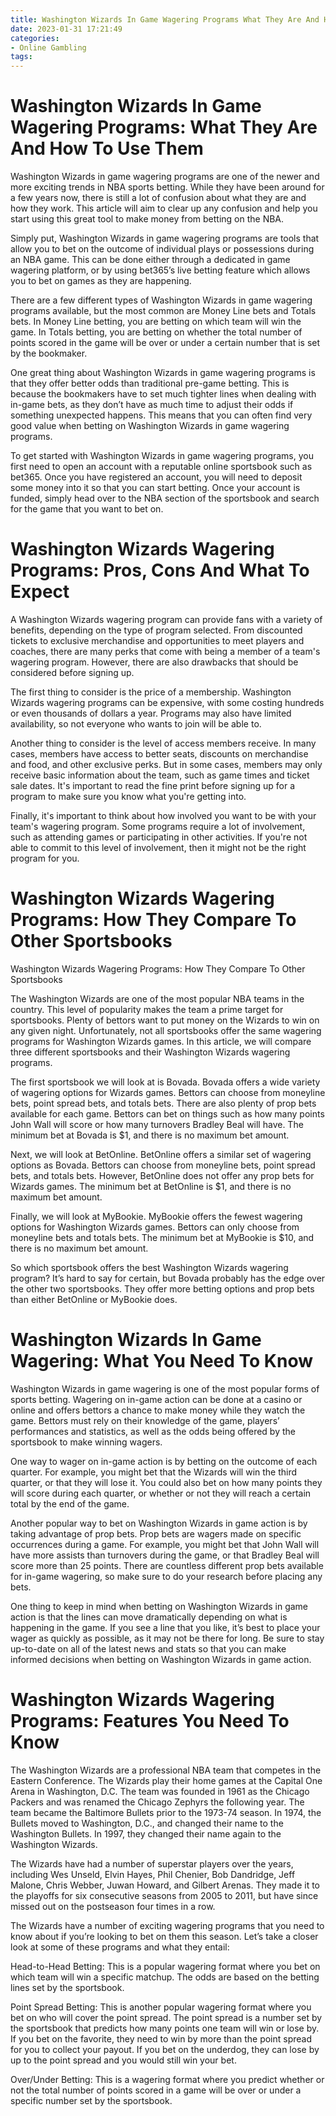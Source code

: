```yaml
---
title: Washington Wizards In Game Wagering Programs What They Are And How To Use Them 
date: 2023-01-31 17:21:49
categories:
- Online Gambling
tags:
---
```



#  Washington Wizards In Game Wagering Programs: What They Are And How To Use Them 

Washington Wizards in game wagering programs are one of the newer and more exciting trends in NBA sports betting. While they have been around for a few years now, there is still a lot of confusion about what they are and how they work. This article will aim to clear up any confusion and help you start using this great tool to make money from betting on the NBA.

Simply put, Washington Wizards in game wagering programs are tools that allow you to bet on the outcome of individual plays or possessions during an NBA game. This can be done either through a dedicated in game wagering platform, or by using bet365’s live betting feature which allows you to bet on games as they are happening.

There are a few different types of Washington Wizards in game wagering programs available, but the most common are Money Line bets and Totals bets. In Money Line betting, you are betting on which team will win the game. In Totals betting, you are betting on whether the total number of points scored in the game will be over or under a certain number that is set by the bookmaker.

One great thing about Washington Wizards in game wagering programs is that they offer better odds than traditional pre-game betting. This is because the bookmakers have to set much tighter lines when dealing with in-game bets, as they don’t have as much time to adjust their odds if something unexpected happens. This means that you can often find very good value when betting on Washington Wizards in game wagering programs.

To get started with Washington Wizards in game wagering programs, you first need to open an account with a reputable online sportsbook such as bet365. Once you have registered an account, you will need to deposit some money into it so that you can start betting. Once your account is funded, simply head over to the NBA section of the sportsbook and search for the game that you want to bet on.

#  Washington Wizards Wagering Programs: Pros, Cons And What To Expect 

A Washington Wizards wagering program can provide fans with a variety of benefits, depending on the type of program selected. From discounted tickets to exclusive merchandise and opportunities to meet players and coaches, there are many perks that come with being a member of a team's wagering program. However, there are also drawbacks that should be considered before signing up.

The first thing to consider is the price of a membership. Washington Wizards wagering programs can be expensive, with some costing hundreds or even thousands of dollars a year. Programs may also have limited availability, so not everyone who wants to join will be able to.

Another thing to consider is the level of access members receive. In many cases, members have access to better seats, discounts on merchandise and food, and other exclusive perks. But in some cases, members may only receive basic information about the team, such as game times and ticket sale dates. It's important to read the fine print before signing up for a program to make sure you know what you're getting into.

Finally, it's important to think about how involved you want to be with your team's wagering program. Some programs require a lot of involvement, such as attending games or participating in other activities. If you're not able to commit to this level of involvement, then it might not be the right program for you.

#  Washington Wizards Wagering Programs: How They Compare To Other Sportsbooks 

Washington Wizards Wagering Programs: How They Compare To Other Sportsbooks

The Washington Wizards are one of the most popular NBA teams in the country. This level of popularity makes the team a prime target for sportsbooks. Plenty of bettors want to put money on the Wizards to win on any given night. Unfortunately, not all sportsbooks offer the same wagering programs for Washington Wizards games. In this article, we will compare three different sportsbooks and their Washington Wizards wagering programs.

The first sportsbook we will look at is Bovada. Bovada offers a wide variety of wagering options for Wizards games. Bettors can choose from moneyline bets, point spread bets, and totals bets. There are also plenty of prop bets available for each game. Bettors can bet on things such as how many points John Wall will score or how many turnovers Bradley Beal will have. The minimum bet at Bovada is $1, and there is no maximum bet amount.

Next, we will look at BetOnline. BetOnline offers a similar set of wagering options as Bovada. Bettors can choose from moneyline bets, point spread bets, and totals bets. However, BetOnline does not offer any prop bets for Wizards games. The minimum bet at BetOnline is $1, and there is no maximum bet amount.

Finally, we will look at MyBookie. MyBookie offers the fewest wagering options for Washington Wizards games. Bettors can only choose from moneyline bets and totals bets. The minimum bet at MyBookie is $10, and there is no maximum bet amount.

So which sportsbook offers the best Washington Wizards wagering program? It’s hard to say for certain, but Bovada probably has the edge over the other two sportsbooks. They offer more betting options and prop bets than either BetOnline or MyBookie does.

#  Washington Wizards In Game Wagering: What You Need To Know 


Washington Wizards in game wagering is one of the most popular forms of sports betting. Wagering on in-game action can be done at a casino or online and offers bettors a chance to make money while they watch the game. Bettors must rely on their knowledge of the game, players’ performances and statistics, as well as the odds being offered by the sportsbook to make winning wagers.

One way to wager on in-game action is by betting on the outcome of each quarter. For example, you might bet that the Wizards will win the third quarter, or that they will lose it. You could also bet on how many points they will score during each quarter, or whether or not they will reach a certain total by the end of the game. 

Another popular way to bet on Washington Wizards in game action is by taking advantage of prop bets. Prop bets are wagers made on specific occurrences during a game. For example, you might bet that John Wall will have more assists than turnovers during the game, or that Bradley Beal will score more than 25 points. There are countless different prop bets available for in-game wagering, so make sure to do your research before placing any bets. 

One thing to keep in mind when betting on Washington Wizards in game action is that the lines can move dramatically depending on what is happening in the game. If you see a line that you like, it’s best to place your wager as quickly as possible, as it may not be there for long. Be sure to stay up-to-date on all of the latest news and stats so that you can make informed decisions when betting on Washington Wizards in game action.

#  Washington Wizards Wagering Programs: Features You Need To Know

The Washington Wizards are a professional NBA team that competes in the Eastern Conference. The Wizards play their home games at the Capital One Arena in Washington, D.C. The team was founded in 1961 as the Chicago Packers and was renamed the Chicago Zephyrs the following year. The team became the Baltimore Bullets prior to the 1973-74 season. In 1974, the Bullets moved to Washington, D.C., and changed their name to the Washington Bullets. In 1997, they changed their name again to the Washington Wizards.

The Wizards have had a number of superstar players over the years, including Wes Unseld, Elvin Hayes, Phil Chenier, Bob Dandridge, Jeff Malone, Chris Webber, Juwan Howard, and Gilbert Arenas. They made it to the playoffs for six consecutive seasons from 2005 to 2011, but have since missed out on the postseason four times in a row.

The Wizards have a number of exciting wagering programs that you need to know about if you’re looking to bet on them this season. Let’s take a closer look at some of these programs and what they entail:

Head-to-Head Betting: This is a popular wagering format where you bet on which team will win a specific matchup. The odds are based on the betting lines set by the sportsbook.

Point Spread Betting: This is another popular wagering format where you bet on who will cover the point spread. The point spread is a number set by the sportsbook that predicts how many points one team will win or lose by. If you bet on the favorite, they need to win by more than the point spread for you to collect your payout. If you bet on the underdog, they can lose by up to the point spread and you would still win your bet.

Over/Under Betting: This is a wagering format where you predict whether or not the total number of points scored in a game will be over or under a specific number set by the sportsbook.